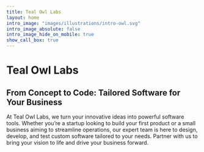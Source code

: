 ```yaml
---
title: Teal Owl Labs
layout: home
intro_image: "images/illustrations/intro-owl.svg"
intro_image_absolute: false
intro_image_hide_on_mobile: true
show_call_box: true
---
```


# Teal Owl Labs

## From Concept to Code: Tailored Software for Your Business

At Teal Owl Labs, we turn your innovative ideas into powerful software tools. Whether you’re a startup looking to build your first product or a small business aiming to streamline operations, our expert team is here to design, develop, and test custom software tailored to your needs. Partner with us to bring your vision to life and drive your business forward.